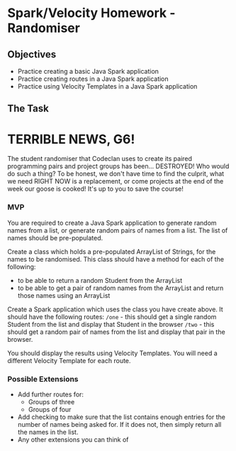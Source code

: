 # Spark/Velocity Homework - Randomiser

## Objectives
- Practice creating a basic Java Spark application
- Practice creating routes in a Java Spark application
- Practice using Velocity Templates in a Java Spark application

## The Task

# TERRIBLE NEWS, G6! 
The student randomiser that Codeclan uses to create its paired programming pairs and project groups has been... DESTROYED! Who would do such a thing? To be honest, we don't have time to find the culprit, what we need RIGHT NOW is a replacement, or come projects at the end of the week our goose is cooked! It's up to you to save the course! 

### MVP

You are required to create a Java Spark application to generate random names from a list, or generate random pairs of names from a list. The list of names should be pre-populated.

Create a class which holds a pre-populated ArrayList of Strings, for the names to be randomised. This class should have a method for each of the following:
 * to be able to return a random Student from the ArrayList
 * to be able to get a pair of random names from the ArrayList and return those names using an ArrayList

Create a Spark application which uses the class you have create above. It should have the following routes:
`/one` - this should get a single random Student from the list and display that Student in the browser
`/two` - this should get a random pair of names from the list and display that pair in the browser.

You should display the results using Velocity Templates. You will need a different Velocity Template for each route.

### Possible Extensions
- Add further routes for:
  - Groups of three
  - Groups of four
- Add checking to make sure that the list contains enough entries for the number of names being asked for. If it does not, then simply return all the names in the list.
- Any other extensions you can think of